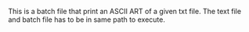 This is a batch file that print an ASCII ART of a given txt file. 
The text file and batch file has to be in same path to execute.
